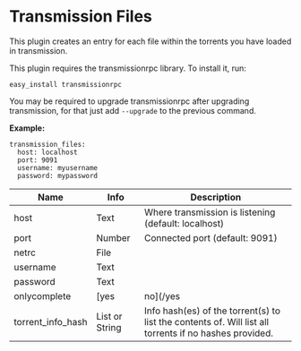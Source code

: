 # Transmission Files
This plugin creates an entry for each file within the torrents you have loaded in transmission.

This plugin requires the transmissionrpc library. To install it, run:

```
easy_install transmissionrpc
```

You may be required to upgrade transmissionrpc after upgrading transmission, for that just add `--upgrade` to the previous command.

**Example:**

```
transmission_files:
  host: localhost
  port: 9091
  username: myusername
  password: mypassword
```


| **Name** | **Info** | **Description** |
| --- | --- | --- |
| host | Text | Where transmission is listening (default: localhost) |
| port | Number | Connected port (default: 9091) |
| netrc | File |  |
| username | Text |  |
| password | Text |  |
| onlycomplete | [yes|no](/yes|no) | If this is enabled, only completed files will have entries created. |
|  torrent_info_hash  |  List or String  |  Info hash(es) of the torrent(s) to list the contents of. Will list all torrents if no hashes provided.  |
